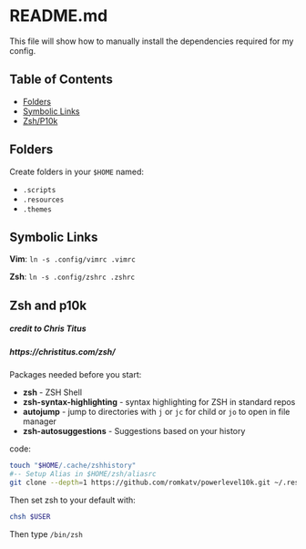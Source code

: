 <h1>README.md</h1>
This file will show how to manually install the dependencies required for my config.


## Table of Contents

* [Folders](#folders)
* [Symbolic Links](#symbolic-links)
* [Zsh/P10k](#zsh-and-p10k)


## Folders
Create folders in your `$HOME` named:
* `.scripts`
* `.resources`
* `.themes`

## Symbolic Links
**Vim**:
`ln -s .config/vimrc .vimrc`

**Zsh**:
`ln -s .config/zshrc .zshrc`

## Zsh and p10k
<h5>credit to Chris Titus</h5>
<h5>https://christitus.com/zsh/</h5>


Packages needed before you start:
* **zsh** - ZSH Shell
* **zsh-syntax-highlighting** - syntax highlighting for ZSH in standard repos
* **autojump** - jump to directories with `j` or `jc` for child or `jo` to open in file manager 
* **zsh-autosuggestions** - Suggestions based on your history

code:
  ```sh
  touch "$HOME/.cache/zshhistory"
  #-- Setup Alias in $HOME/zsh/aliasrc
  git clone --depth=1 https://github.com/romkatv/powerlevel10k.git ~/.resources/powerlevel10k
  ```

Then set zsh to your default with:
  ```sh
  chsh $USER
  ```
Then type `/bin/zsh`


